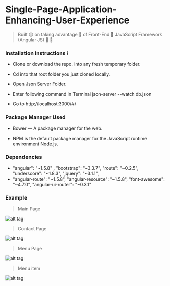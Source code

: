 # Single-Page-Application-Enhancing-User-Experience


> Built :astonished: on taking advantage :shaved_ice: of Front-End :lollipop: JavaScript Framework (Angular JS) :pizza: :wine_glass: 


### Installation Instructions :grey_exclamation:

* Clone or download the repo. into any fresh temporary folder.

* Cd into that root folder you just cloned locally.

* Open Json Server Folder.

* Enter following command in Terminal json-server --watch db.json

* Go to http://localhost:3000/#/

### Package Manager Used 

* Bower — A package manager for the web.

* NPM is the default package manager for the JavaScript runtime environment Node.js.

### Dependencies

* "angular": "~1.5.8" , "bootstrap": "~3.3.7", "route": "~0.2.5",  "underscore": "~1.8.3", "jquery": "~3.1.1",
* "angular-route": "~1.5.8", "angular-resource": "~1.5.8",  "font-awesome": "~4.7.0",  "angular-ui-router": "~0.3.1"


### Example

> Main Page

![alt tag](https://github.com/divyanshu-rawat/Single-Page-Application-Enhancing-User-Experience/blob/master/Json%20server/public/snap_shots/front_end.png
)

> Contact Page

![alt tag](https://github.com/divyanshu-rawat/Single-Page-Application-Enhancing-User-Experience/blob/master/Json%20server/public/snap_shots/contact.png
)

> Menu Page

![alt tag](https://github.com/divyanshu-rawat/Single-Page-Application-Enhancing-User-Experience/blob/master/Json%20server/public/snap_shots/menu.png
)

> Menu item

![alt tag](https://github.com/divyanshu-rawat/Single-Page-Application-Enhancing-User-Experience/blob/master/Json%20server/public/snap_shots/menu_item.png
)



